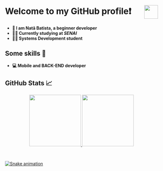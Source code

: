 <h1>Welcome to my GitHub profile❗<img height="45" align="right" src="https://images-wixmp-ed30a86b8c4ca887773594c2.wixmp.com/f/e085e661-cdb2-4de4-b87a-b1561f5fe41d/d8yenjy-9072f84e-29a7-4888-b920-2e5cc5e81c57.gif?token=eyJ0eXAiOiJKV1QiLCJhbGciOiJIUzI1NiJ9.eyJzdWIiOiJ1cm46YXBwOjdlMGQxODg5ODIyNjQzNzNhNWYwZDQxNWVhMGQyNmUwIiwiaXNzIjoidXJuOmFwcDo3ZTBkMTg4OTgyMjY0MzczYTVmMGQ0MTVlYTBkMjZlMCIsIm9iaiI6W1t7InBhdGgiOiJcL2ZcL2UwODVlNjYxLWNkYjItNGRlNC1iODdhLWIxNTYxZjVmZTQxZFwvZDh5ZW5qeS05MDcyZjg0ZS0yOWE3LTQ4ODgtYjkyMC0yZTVjYzVlODFjNTcuZ2lmIn1dXSwiYXVkIjpbInVybjpzZXJ2aWNlOmZpbGUuZG93bmxvYWQiXX0.V1i1h-OBf-QP6lLJlNHwEW-jKKwCy9iPI4QWDpPdI1c"/></h1>
<ul>
  <li><b>👋 I am Natã Batista, a beginner developer</b></li>
  <li><b>👨‍🎓 Currently studying at <i>SENAI</i></b></li>
  <li><b>👨‍💻 Systems Development student</b></li>
</ul>
<h2>Some skills 🎯</h2>
<ul>
  <li><b>💻 Mobile and BACK-END developer</b></li>
 </ul>
 <h2>GitHub Stats 📈</h2>
<div align="center">
  <a href="https://github.com/batista29">
  <img height="170em" src="https://github-readme-stats.vercel.app/api?username=batista29&show_icons=true&theme=dark&include_all_commits=true&count_private=true"/>
  <img height="170em" src="https://github-readme-stats.vercel.app/api/top-langs/?username=batista29&layout=compact&langs_count=7&theme=dark"/>
</div>
  </br>
  
  ##
 
<div> 
 
  ![Snake animation](https://github.com/batista29/batista29/blob/output/github-contribution-grid-snake.svg)
 
</div>
